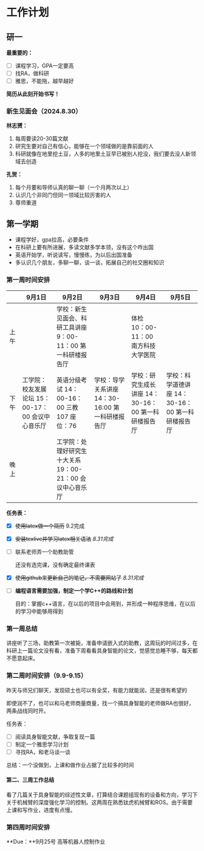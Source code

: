 # 工作计划

## 研一

**最重要的：**

- [ ] 课程学习，GPA一定要高
- [ ] 找RA，做科研
- [ ] 雅思，不能拖，越早越好

**简历从此刻开始书写！**

### 新生见面会（2024.8.30）

**林志赟：**

1. 每周要读20-30篇文献
2. 研究生要对自己有信心，能够在一个领域做的是靠前面的人
2. 科研就像在地里挖土豆，人多的地里土豆早已被别人挖没，我们要去没人新领域去创造

**孔贺：**

1. 每个月要和导师认真的聊一聊（一个月两次以上）
2. 认识几个非同门但同一领域比较厉害的人
3. 尊师重道

## 第一学期

- 课程学好，gpa拉高，必要条件
- 在科研上要有所进展，多读文献多学本领，没有这个咋出国
- 英语开始学，听说读写，慢慢练，为以后出国准备
- 多认识几个朋友，多聊一聊，谈一谈，拓展自己的社交圈和知识

### 第一周时间安排

|      | 9月1日                                                    | 9月2日                                                       | 9月3日                                                   | 9月4日                                                      | 9月5日                                                    |
| ---- | --------------------------------------------------------- | ------------------------------------------------------------ | -------------------------------------------------------- | ----------------------------------------------------------- | --------------------------------------------------------- |
| 上午 |                                                           | 学校：新生见面会、科研工具讲座     9：00-11：00     第一科研楼报告厅 |                                                          | 体检<br />10：00-11：00<br />南方科技大学医院               |                                                           |
| 下午 | 工学院：校友发展论坛     15：00-17：00     会议中心音乐厅 | 英语分级考试     14：00-16：00     三教107 座位：76          | 学校：导学关系讲座     14：30-16:00     第一科研楼报告厅 | 学校：研究生成长讲座     14：30-16：00     第一科研楼报告厅 | 学校：科学道德讲座     14：30-16：00     第一科研楼报告厅 |
| 晚上 |                                                           | 工学院：处理好研究生十大关系     19：00-21：00     会议中心音乐厅 |                                                          |                                                             |                                                           |

**任务表：**

- [x] ~~使用latex做一个简历~~ 9.2完成

- [x] ~~安装texlive并学习latex相关语法~~ *8.31完成*

- [ ] 联系老师弄一个助教助管

  还没有选完课，没有确定最终课表

- [x] ~~使用github来更新自己的笔记，不需要网站了~~ *8.31完成*

- [ ] **编程语言需要加强，制定一个学C++的路线和计划**

  目的：掌握c++语言，在以后的项目中会用到，并形成一种程序思维，在以后的学习中能够用得到

### 第一周总结

讲座听了三场，助教第一次被毙，准备申请嵌入式的助教，这周玩的时间过多，在科研上一篇论文没有看，准备下周看看具身智能的论文，觉感觉总睡不够，每天都不愿意起床。

### 第二周时间安排（9.9-9.15）

昨天与师兄们聊天，发现硕士也可以有全奖，有能力就能润，还是很有希望的

即使润不了，也可以和马老师商量商量，找一个搞具身智能的老师做RA也很好，两条战线同时开。

任务表：

- [ ] 阅读具身智能文献，争取复现一篇
- [ ] 制定一个雅思学习计划
- [ ] 寻找RA，和老马谈一谈

总结：一个没做到，上课和做作业占据了比较多的时间

#### 第二、三周工作总结

看了几篇关于具身智能的综述性文章，打算结合课题组现有的设备和方向，学习下关于机械臂的深度强化学习的控制。这两周在熟悉钛虎机械臂和ROS。由于需要上课和写作业，进度有点慢。

### 第四周时间安排

**Due：**9月25号  高等机器人控制作业
